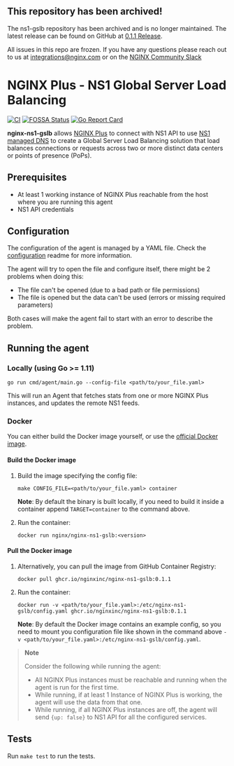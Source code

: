 ## This repository has been archived!
The ns1-gslb repository has been archived and is no longer maintained. The latest release can be found on GitHub at [0.1.1 Release](https://github.com/nginxinc/nginx-ns1-gslb/releases/tag/v0.1.1).

All issues in this repo are frozen. If you have any questions please reach out to us at integrations@nginx.com or on the [NGINX Community Slack](https://nginxcommunity.slack.com/)

# NGINX Plus - NS1 Global Server Load Balancing
[![CI](https://github.com/nginxinc/nginx-ns1-gslb/actions/workflows/ci.yml/badge.svg)](https://github.com/nginxinc/nginx-ns1-gslb/actions/workflows/ci.yml)
[![FOSSA Status](https://app.fossa.com/api/projects/custom%2B5618%2Fgithub.com%2Fnginxinc%2Fnginx-ns1-gslb.svg?type=shield)](https://app.fossa.com/projects/custom%2B5618%2Fgithub.com%2Fnginxinc%2Fnginx-ns1-gslb?ref=badge_shield)
[![Go Report Card](https://goreportcard.com/badge/github.com/nginxinc/nginx-ns1-gslb)](https://goreportcard.com/report/github.com/nginxinc/nginx-ns1-gslb)

**nginx-ns1-gslb** allows [NGINX Plus](https://www.nginx.com/products/nginx) to connect with NS1 API to use [NS1 managed DNS](https://ns1.com/products/managed-dns) to create a Global Server Load Balancing solution that load balances connections or requests across two or more distinct data centers or points of presence (PoPs).

## Prerequisites
* At least 1 working instance of NGINX Plus reachable from the host where you are running this agent
* NS1 API credentials

## Configuration
The configuration of the agent is managed by a YAML file. Check the [configuration](configs/README.md) readme for more information.

The agent will try to open the file and configure itself, there might be 2 problems when doing this:

* The file can't be opened (due to a bad path or file permissions)
* The file is opened but the data can't be used (errors or missing required parameters)

Both cases will make the agent fail to start with an error to describe the problem.

## Running the agent

### Locally (using Go >= 1.11)

`go run cmd/agent/main.go --config-file <path/to/your_file.yaml>`

This will run an Agent that fetches stats from one or more NGINX Plus instances, and updates the remote NS1 feeds.

### Docker

You can either build the Docker image yourself, or use the [official Docker image](https://github.com/nginxinc/nginx-ns1-gslb/pkgs/container/nginx-ns1-gslb).

#### Build the Docker image

1. Build the image specifying the config file:

    `make CONFIG_FILE=<path/to/your_file.yaml> container`

    **Note**: By default the binary is built locally, if you need to build it inside a container append `TARGET=container` to the command above.

1. Run the container:

    `docker run nginx/nginx-ns1-gslb:<version>`

#### Pull the Docker image

1. Alternatively, you can pull the image from GitHub Container Registry:

    `docker pull ghcr.io/nginxinc/nginx-ns1-gslb:0.1.1`

1. Run the container:

    `docker run -v <path/to/your_file.yaml>:/etc/nginx-ns1-gslb/config.yaml ghcr.io/nginxinc/nginx-ns1-gslb:0.1.1`

    **Note**: By default the Docker image contains an example config, so you need to mount you configuration file like shown in the command above `-v <path/to/your_file.yaml>:/etc/nginx-ns1-gslb/config.yaml`.

> **Note**
>
> Consider the following while running the agent:
>
> * All NGINX Plus instances must be reachable and running when the agent is run for the first time.
> * While running, if at least 1 Instance of NGINX Plus is working, the agent will use the data from that one.
> * While running, if all NGINX Plus instances are off, the agent will send `{up: false}` to NS1 API for all the configured services.

## Tests
Run `make test` to run the tests.
